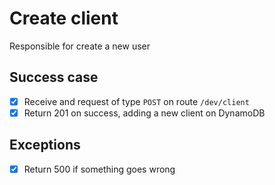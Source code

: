 # Create client

Responsible for create a new user

## Success case
- [x] Receive and request of type `POST` on route `/dev/client`
- [x] Return 201 on success, adding a new client on DynamoDB

## Exceptions
- [x] Return 500 if something goes wrong
